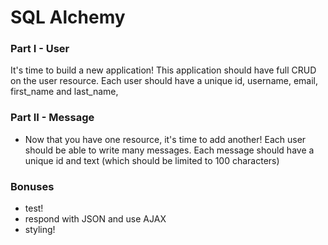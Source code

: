 # SQL Alchemy

### Part I - User

It's time to build a new application! This application should have full CRUD on the user resource. Each user should have a unique id, username, email, first_name and last_name, 

### Part II - Message

- Now that you have one resource, it's time to add another! Each user should be able to write many messages. Each message should have a unique id and text (which should be limited to 100 characters)

### Bonuses

- test!
- respond with JSON and use AJAX
- styling!